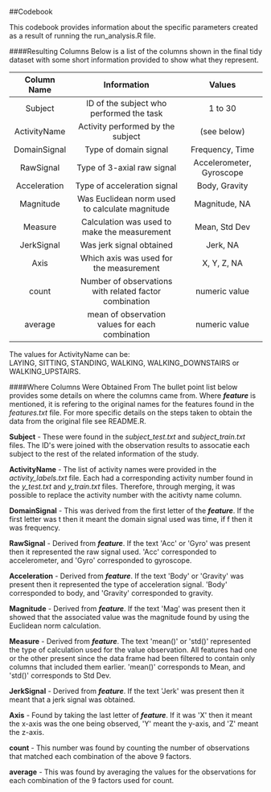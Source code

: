 ##Codebook

This codebook provides information about the specific parameters created as a result of running the run_analysis.R file.

####Resulting Columns
Below is a list of the columns shown in the final tidy dataset with some short information provided to show what they represent. 

| Column Name     |                     Information                       |         Values          |
| :-----------:   |:-----------------------------------------------------:|:-----------------------:|
| Subject         | ID of the subject who performed the task              | 1 to 30                 |
| ActivityName    | Activity performed by the subject                     | (see below)             |
| DomainSignal    | Type of domain signal                                 | Frequency, Time         |
| RawSignal       | Type of 3-axial raw signal                            | Accelerometer, Gyroscope|
| Acceleration    | Type of acceleration signal                           | Body, Gravity           |
| Magnitude       | Was Euclidean norm used to calculate magnitude        | Magnitude, NA           |
| Measure         | Calculation was used to make the measurement          | Mean, Std Dev           |
| JerkSignal      | Was jerk signal obtained                              | Jerk, NA                |
| Axis            | Which axis was used for the measurement               | X, Y, Z, NA             |
| count           | Number of observations with related factor combination| numeric value           |
| average         | mean of observation values for each combination       | numeric value           |

The values for ActivityName can be:  
LAYING, SITTING, STANDING, WALKING, WALKING_DOWNSTAIRS or WALKING_UPSTAIRS.


####Where Columns Were Obtained From
The bullet point list below provides some details on where the columns came from. Where ***feature*** is mentioned, it is refering to the original names for the features found in the *features.txt* file. For more specific details on the steps taken to obtain the data from the original file see README.R. 

**Subject** - These were found in the *subject_test.txt* and *subject_train.txt* files. The ID's were joined with the observation results to assocatie each subject to the rest of the related information of the study.

**ActivityName** - The list of activity names were provided in the *activity_labels.txt* file. Each had a corresponding activity number found in the *y_test.txt* and *y_train.txt* files. Therefore, through merging, it was possible to replace the activity number with the acitivty name column.

**DomainSignal** - This was derived from the first letter of the ***feature***. If the first letter was t then it meant the domain signal used was time, if f then it was frequency.

**RawSignal** - Derived from ***feature***. If the text 'Acc' or 'Gyro' was present then it represented the raw signal used. 'Acc' corresponded to accelerometer, and 'Gyro' corresponded to gyroscope.

**Acceleration** - Derived from ***feature***. If the text 'Body' or 'Gravity' was present then it represented the type of acceleration signal. 'Body' corresponded to body, and 'Gravity' corresponded to gravity.

**Magnitude** - Derived from ***feature***. If the text 'Mag' was present then it showed that the associated value was the magnitude found by using the Euclidean norm calculation.

**Measure** - Derived from ***feature***. The text 'mean()' or 'std()' represented the type of calculation used for the value observation. All features had one or the other present since the data frame had been filtered to contain only columns that included them earlier. 'mean()' corresponds to Mean, and 'std()' corresponds to Std Dev.

**JerkSignal** - Derived from ***feature***. If the text 'Jerk' was present then it meant that a jerk signal was obtained.

**Axis** - Found by taking the last letter of ***feature***. If it was 'X' then it meant the x-axis was the one being observed, 'Y' meant the y-axis, and 'Z' meant the z-axis.

**count** - This number was found by counting the number of observations that matched each combination of the above 9 factors.

**average** - This was found by averaging the values for the observations for each combination of the 9 factors used for count.
